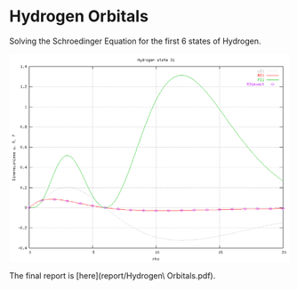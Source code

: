 
# Hydrogen Orbitals

Solving the Schroedinger Equation for the first 6 states of Hydrogen.

<img src="images/Hydrogen31_800.gif" />

The final report is [here](report/Hydrogen\ Orbitals.pdf).





